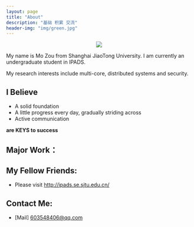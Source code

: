 ```yaml
---
layout: page
title: "About"
description: "基础 积累 交流"
header-img: "img/green.jpg"
---
```



<center>
    <p><img src="http://7xlfkx.com1.z0.glb.clouddn.com/white2.jpg" align="center"></p>
</center>

My name is Mo Zou from Shanghai JiaoTong University. I am currently an undergraduate student in IPADS. 

My research interests include multi-core, distributed systems and security.

## I Believe

- A solid foundation
- A little progress every day, gradually striding across
- Active communication




**are KEYS to success**



## Major Work：


## My Fellow Friends:

- Please visit http://ipads.se.sjtu.edu.cn/

## Contact Me:

- [Mail] 603548406@qq.com







